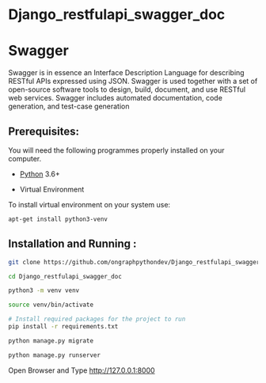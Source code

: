 # Django_restfulapi_swagger_doc

# Swagger

Swagger is in essence an Interface Description Language for describing RESTful APIs expressed using JSON. Swagger is used together with a set of open-source software tools to design, build, document, and use RESTful web services. Swagger includes automated documentation, code generation, and test-case generation

## Prerequisites:

You will need the following programmes properly installed on your computer.

* [Python](https://www.python.org/) 3.6+

* Virtual Environment

To install virtual environment on your system use:
```bash
apt-get install python3-venv
```

## Installation and Running :

```bash
git clone https://github.com/ongraphpythondev/Django_restfulapi_swagger_doc.git

cd Django_restfulapi_swagger_doc

python3 -m venv venv

source venv/bin/activate

# Install required packages for the project to run
pip install -r requirements.txt

python manage.py migrate

python manage.py runserver

```

Open Browser and Type http://127.0.0.1:8000
